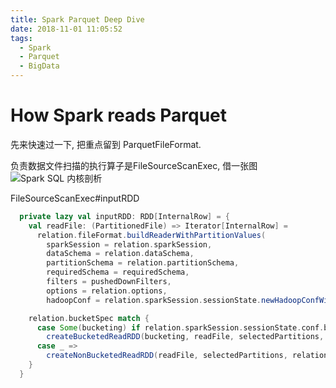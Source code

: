 ```yaml
---
title: Spark Parquet Deep Dive
date: 2018-11-01 11:05:52
tags:
  - Spark
  - Parquet
  - BigData
---
```

# How Spark reads Parquet
先来快速过一下, 把重点留到 ParquetFileFormat. 

负责数据文件扫描的执行算子是FileSourceScanExec, 借一张图![Spark SQL 内核剖析](https://aron-blog-1257818292.cos.ap-shanghai.myqcloud.com/00014.jpeg)

FileSourceScanExec#inputRDD
```scala
  private lazy val inputRDD: RDD[InternalRow] = {
    val readFile: (PartitionedFile) => Iterator[InternalRow] =
      relation.fileFormat.buildReaderWithPartitionValues(
        sparkSession = relation.sparkSession,
        dataSchema = relation.dataSchema,
        partitionSchema = relation.partitionSchema,
        requiredSchema = requiredSchema,
        filters = pushedDownFilters,
        options = relation.options,
        hadoopConf = relation.sparkSession.sessionState.newHadoopConfWithOptions(relation.options))

    relation.bucketSpec match {
      case Some(bucketing) if relation.sparkSession.sessionState.conf.bucketingEnabled =>
        createBucketedReadRDD(bucketing, readFile, selectedPartitions, relation)
      case _ =>
        createNonBucketedReadRDD(readFile, selectedPartitions, relation)
    }
  }
```
